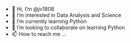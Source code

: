 - 👋 Hi, I’m @jv1808
- 👀 I’m interested in  Data Analysis and Science
- 🌱 I’m currently learning Python
- 💞️ I’m looking to collaborate on learning Python
- 📫 How to reach me ...

<!---
jv1808/jv1808 is a ✨ special ✨ repository because its `README.md` (this file) appears on your GitHub profile.
You can click the Preview link to take a look at your changes.
--->
